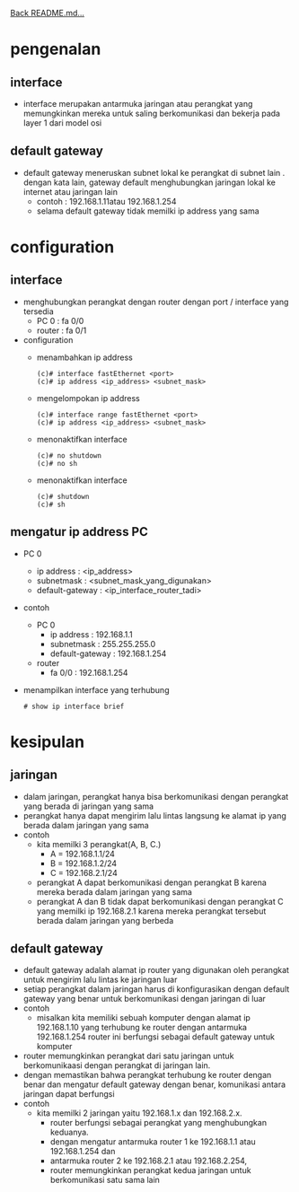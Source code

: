 <a href="../../README.md#back">Back README.md...</a>

# pengenalan
## interface
- interface merupakan antarmuka jaringan atau perangkat yang memungkinkan mereka untuk saling berkomunikasi dan bekerja pada layer 1 dari model osi

## default gateway
- default gateway meneruskan subnet lokal ke perangkat di subnet lain . dengan kata lain, gateway default menghubungkan jaringan lokal ke internet atau jaringan lain
    - contoh : 192.168.1.11atau 192.168.1.254
    - selama default gateway tidak memilki ip address yang sama

# configuration
## interface
- menghubungkan perangkat dengan router dengan port / interface yang tersedia
    - PC 0 : fa 0/0
    - router : fa 0/1
- configuration
  - menambahkan ip address
    ```
    (c)# interface fastEthernet <port>
    (c)# ip address <ip_address> <subnet_mask>
    ```
  - mengelompokan ip address
    ```
    (c)# interface range fastEthernet <port>
    (c)# ip address <ip_address> <subnet_mask>
    ```
    
  - menonaktifkan interface
    ```
    (c)# no shutdown
    (c)# no sh
    ```
  - menonaktifkan interface
    ```
    (c)# shutdown
    (c)# sh
    ```

## mengatur ip address PC
- PC 0
  - ip address        : <ip_address>
  - subnetmask        : <subnet_mask_yang_digunakan>
  - default-gateway   : <ip_interface_router_tadi>

- contoh
  - PC 0
    - ip address      : 192.168.1.1
    - subnetmask      : 255.255.255.0
    - default-gateway : 192.168.1.254
  - router
    - fa 0/0          : 192.168.1.254

- menampilkan interface yang terhubung
  ```
  # show ip interface brief
  ```

# kesipulan
## jaringan
  - dalam jaringan, perangkat hanya bisa berkomunikasi dengan perangkat yang berada di jaringan yang sama
  - perangkat hanya dapat mengirim lalu lintas langsung ke alamat ip yang berada dalam jaringan yang sama
  - contoh
    - kita memilki 3 perangkat(A, B, C.)
      - A = 192.168.1.1/24
      - B = 192.168.1.2/24
      - C = 192.168.2.1/24
    - perangkat A dapat berkomunikasi dengan perangkat B karena mereka berada dalam jaringan yang sama
    - perangkat A dan B tidak dapat berkomunikasi dengan perangkat C yang memilki ip 192.168.2.1 karena mereka perangkat tersebut berada dalam jaringan yang berbeda

## default gateway
  - default gateway adalah alamat ip router yang digunakan oleh perangkat untuk mengirim lalu lintas ke jaringan luar
  - setiap perangkat dalam jaringan harus di konfigurasikan dengan default gateway yang benar untuk berkomunikasi dengan jaringan di luar
  - contoh
    - misalkan kita memiliki sebuah komputer dengan alamat ip 192.168.1.10 yang terhubung ke router dengan antarmuka 192.168.1.254 router ini berfungsi sebagai default gateway untuk komputer
  - router memungkinkan perangkat dari satu jaringan untuk berkomunikaasi dengan perangkat di jaringan lain.
  - dengan memastikan bahwa perangkat terhubung ke router dengan benar dan mengatur default gateway dengan benar, komunikasi antara jaringan dapat berfungsi
  - contoh
    - kita memilki 2 jaringan yaitu 192.168.1.x dan 192.168.2.x.
      - router berfungsi sebagai perangkat yang menghubungkan keduanya.
      - dengan mengatur antarmuka router 1 ke 192.168.1.1 atau 192.168.1.254 dan 
      - antarmuka router 2 ke 192.168.2.1 atau 192.168.2.254,
      - router memungkinkan perangkat kedua jaringan untuk berkomunikasi satu sama lain